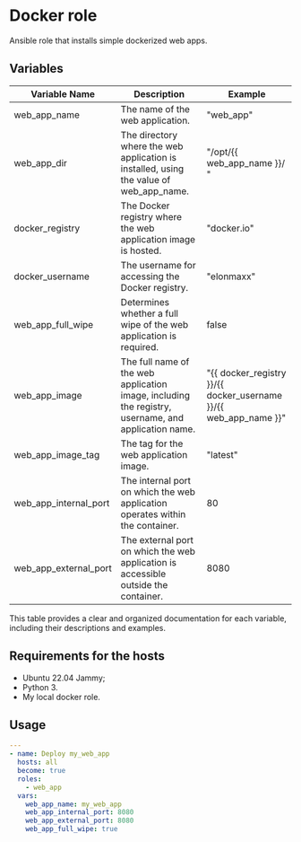 # Docker role

Ansible role that installs simple dockerized web apps.

## Variables

| Variable Name          | Description                                                                                           | Example                |
|------------------------|-------------------------------------------------------------------------------------------------------|------------------------|
| web_app_name           | The name of the web application.                                                                      | "web_app"              |
| web_app_dir            | The directory where the web application is installed, using the value of web_app_name.               | "/opt/{{ web_app_name }}/ " |
| docker_registry       | The Docker registry where the web application image is hosted.                                         | "docker.io"            |
| docker_username       | The username for accessing the Docker registry.                                                        | "elonmaxx"              |
| web_app_full_wipe     | Determines whether a full wipe of the web application is required.                                     | false                  |
| web_app_image         | The full name of the web application image, including the registry, username, and application name.  | "{{ docker_registry }}/{{ docker_username }}/{{ web_app_name }}" |
| web_app_image_tag     | The tag for the web application image.                                                                 | "latest"               |
| web_app_internal_port | The internal port on which the web application operates within the container.                          | 80                     |
| web_app_external_port | The external port on which the web application is accessible outside the container.                    | 8080                   |

This table provides a clear and organized documentation for each variable, including their descriptions and examples.

## Requirements for the hosts

- Ubuntu 22.04 Jammy;
- Python 3.
- My local docker role.

## Usage

```yaml
---
- name: Deploy my_web_app
  hosts: all
  become: true
  roles:
    - web_app
  vars:
    web_app_name: my_web_app
    web_app_internal_port: 8080
    web_app_external_port: 8080
    web_app_full_wipe: true
```
